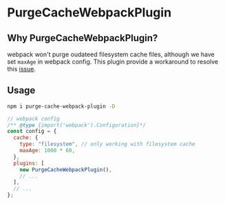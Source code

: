 # PurgeCacheWebpackPlugin

## Why PurgeCacheWebpackPlugin?

webpack won't purge oudateed filesystem cache files, although we have set `maxAge` in webpack config.
This plugin provide a workaround to resolve this [issue](https://github.com/webpack/webpack/issues/13291).

## Usage

```bash
npm i purge-cache-webpack-plugin -D
```

```js
// webpack config
/** @type {import('webpack').Configuration}*/
const config = {
  cache: {
    type: "filesystem", // only working with filesystem cache
    maxAge: 1000 * 60,
  },
  plugins: [
    new PurgeCacheWebpackPlugin(),
    // ...
  ],
  // ...
};
```
